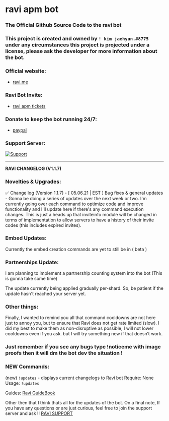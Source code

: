# ravi apm bot 

### The Official Github Source Code to the ravi bot

### This project is created and owned by `! kim jaehyun.#8775` under any circumstances this project is projected under a license, please ask the developer for more information about the bot.

### Official website:
- [ravi.me](https://ravi-docs.gitbook.io)

### Ravi Bot Invite:

- [ravi apm tickets](https://bit.ly/ravitickets)

### Donate to keep the bot running 24/7:
- [paypal](https://www.paypal.me/jeffreyz29)

### Support Server:

  <a href="https://discord.gg/gv2vjKqZP7">
    <img src="https://img.shields.io/discord/515071617815019520.svg?label=Discord&logo=Discord&colorB=7289da&style=for-the-badge" alt="Support">
  </a>

---

**RAVI CHANGELOG (V1.1.7)**

### Novelties & Upgrades:
✅ Change log (Version 1.1.7) - [ 05.06.21 | EST ]
Bug fixes & general updates -
Gonna be doing a series of updates over the next week or two. I'm currently going over each command to optimize code and improve functionality and I'll update here if there's any command execution changes. This is just a heads up that inviteinfo module will be changed in terms of implementation to allow servers to have a history of their invite codes (this includes expired invites).

### Embed Updates:
Currently the embed creation commands are yet to still be in ( beta )

### Partnerships Update:
I am planning to implement a partnership counting system into the bot (This is gonna take some time) 

The update currently being applied gradually per-shard. So, be patient if the update hasn't reached your server yet.

### Other things:
Finally, I wanted to remind you all that command cooldowns are not here just to annoy you, but to ensure that Ravi does not get rate limited (slow). I did my best to make them as non-disruptive as possible, I will not lower cooldowns even if you ask. but I will try something new if that doesn’t work.

### Just remember if you see any bugs type !noticeme <reason> with image proofs then it will dm the bot dev the situation !

### NEW Commands:
(new) `!updates` - displays current changelogs to Ravi bot
Require: None
Usage: `!updates`

Guides: [Ravi GuideBook](https://ravi-docs.gitbook.io/ravi-documentaion/guide) 

Other then that I think thats all for the updates of the bot. 
On a final note, If you have any questions or are just curious, feel free to join the support server and ask !! [RAVI SUPPORT](https://discord.gg/gv2vjKqZP7)
